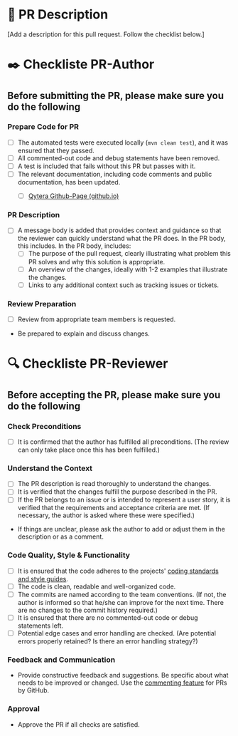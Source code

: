 # 📄 PR Description

[Add a description for this pull request. Follow the checklist below.] 
<!--- Describe your changes in detail including a relevant motivation and context for this change -->


# ✒️ Checkliste PR-Author

## Before submitting the PR, please make sure you do the following

### Prepare Code for PR
* [ ] The automated tests were executed locally (`mvn clean test`), and it was ensured that they passed.
* [ ] All commented-out code and debug statements have been removed.
* [ ] A test is included that fails without this PR but passes with it.
* [ ] The relevant documentation, including code comments and public documentation, has been updated.
    * [ ] [Qytera Github-Page (github.io)](https://github.com/Qytera-Gmbh/Qytera-Gmbh.github.io)


### PR Description
* [ ] A message body is added that provides context and guidance so that the reviewer can quickly understand what the PR does. In the PR body, this includes. In the PR body, includes:
    * [ ] The purpose of the pull request, clearly illustrating what problem this PR solves and why this solution is appropriate.
    * [ ] An overview of the changes, ideally with 1-2 examples that illustrate the changes.
    * [ ] Links to any additional context such as tracking issues or tickets.

### Review Preparation
* [ ] Review from appropriate team members is requested.
- Be prepared to explain and discuss changes.

# 🔍 Checkliste PR-Reviewer

## Before accepting the PR, please make sure you do the following

### Check Preconditions
* [ ] It is confirmed that the author has fulfilled all preconditions. (The review can only take place once this has been fulfilled.)

### Understand the Context
* [ ] The PR description is read thoroughly to understand the changes.
* [ ] It is verified that the changes fulfill the purpose described in the PR.
* [ ] If the PR belongs to an issue or is intended to represent a user story, it is verified that the requirements and acceptance criteria are met. (If necessary, the author is asked where these were specified.)
- If things are unclear, please ask the author to add or adjust them in the description or as a comment. 

### Code Quality, Style & Functionality
* [ ] It is ensured that the code adheres to the projects' [coding standards and style guides](https://qytera.atlassian.net/wiki/spaces/QO/pages/3800727592/QTAF+-+Coding+Standards).
* [ ] The code is clean, readable and well-organized code. 
* [ ] The commits are named according to the team conventions. (If not, the author is informed so that he/she can improve for the next time. There are no changes to the commit history required.)
* [ ] It is ensured that there are no commented-out code or debug statements left.
* [ ] Potential edge cases and error handling are checked. (Are potential errors properly retained? Is there an error handling strategy?)

### Feedback and Communication
- Provide constructive feedback and suggestions. Be specific about what needs to be improved or changed.
  Use the [commenting feature](https://docs.github.com/de/pull-requests/collaborating-with-pull-requests/reviewing-changes-in-pull-requests/commenting-on-a-pull-request) for PRs by GitHub.
  
### Approval
- Approve the PR if all checks are satisfied. 
